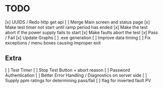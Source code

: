# TODO

[x] UUIDS / Redo http get api
[ ] Merge Main screen and status page
[x] Make test timer not start until ramp period has ended
[x] Make the test abort if the power supply fails to start
[x] Make faults abort the test
[x] Pass / Fail
[x] Update Graphs
[ ] .exe generation
[ ] Improve data timing
[ ] Fix exceptions / menu boxes causing improper exit

## Extra

[ ] Test Timer
[ ] Stop Test Button + abort reason
[ ] Password Authentication
[ ] Better Error Handling / Diagnostics on server side
[ ] Supply ppm ratings for determining pass/fail
[ ] flag for inverted fault PV
